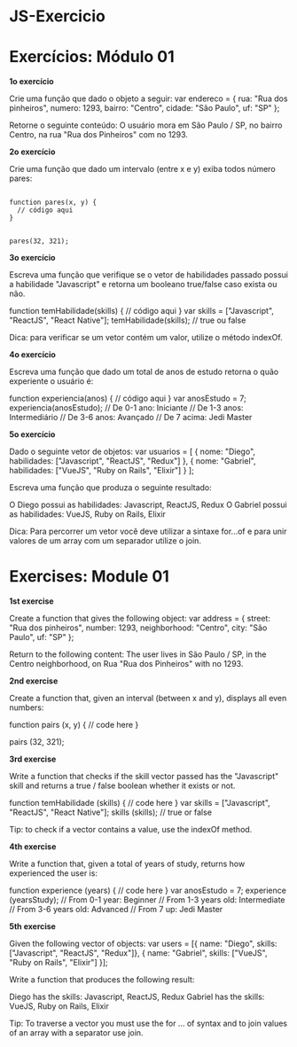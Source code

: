 # JS-Exercicio


<h1>Exercícios: Módulo 01</h1>

<b>1o exercício</b>

Crie uma função que dado o objeto a seguir:
var endereco = {
rua: "Rua dos pinheiros", numero: 1293,
bairro: "Centro", cidade: "São Paulo",
uf: "SP"
};

Retorne o seguinte conteúdo:
O usuário mora em São Paulo / SP, no bairro Centro, na rua "Rua dos Pinheiros" com no 1293.


<b>2o exercício</b>

Crie uma função que dado um intervalo (entre x e y) exiba todos número pares:

<code>
function pares(x, y) {
  // código aqui
}

pares(32, 321);
</code>

<b>3o exercício</b>

Escreva uma função que verifique se o vetor de habilidades passado possui a habilidade "Javascript" e retorna um booleano true/false caso exista ou não.


function temHabilidade(skills) {
  // código aqui
}
var skills = ["Javascript", "ReactJS", "React Native"]; temHabilidade(skills); // true ou false



Dica: para verificar se um vetor contém um valor, utilize o método indexOf.



<b>4o exercício</b>

Escreva uma função que dado um total de anos de estudo retorna o quão experiente o usuário é:


function experiencia(anos) {
  // código aqui
}
var anosEstudo = 7; experiencia(anosEstudo);
// De 0-1 ano: Iniciante
// De 1-3 anos: Intermediário // De 3-6 anos: Avançado
// De 7 acima: Jedi Master



<b>5o exercício</b>

Dado o seguinte vetor de objetos:
var usuarios = [ {
nome: "Diego",
habilidades: ["Javascript", "ReactJS", "Redux"] },
{
nome: "Gabriel",
habilidades: ["VueJS", "Ruby on Rails", "Elixir"]
} ];


Escreva uma função que produza o seguinte resultado:

O Diego possui as habilidades: Javascript, ReactJS, Redux
O Gabriel possui as habilidades: VueJS, Ruby on Rails, Elixir


Dica: Para percorrer um vetor você deve utilizar a sintaxe for...of e para unir valores de um array com um separador utilize o join.







<h1> Exercises: Module 01 </h1>

<b> 1st exercise </b>

Create a function that gives the following object:
var address = {
street: "Rua dos pinheiros", number: 1293,
neighborhood: "Centro", city: "São Paulo",
uf: "SP"
};

Return to the following content:
The user lives in São Paulo / SP, in the Centro neighborhood, on Rua "Rua dos Pinheiros" with no 1293.



<b> 2nd exercise </b>

Create a function that, given an interval (between x and y), displays all even numbers:

function pairs (x, y) {
  // code here
}

pairs (32, 321);



<b> 3rd exercise </b>

Write a function that checks if the skill vector passed has the "Javascript" skill and returns a true / false boolean whether it exists or not.


function temHabilidade (skills) {
  // code here
}
var skills = ["Javascript", "ReactJS", "React Native"]; skills (skills); // true or false



Tip: to check if a vector contains a value, use the indexOf method.


<b> 4th exercise </b>

Write a function that, given a total of years of study, returns how experienced the user is:


function experience (years) {
  // code here
}
var anosEstudo = 7; experience (yearsStudy);
// From 0-1 year: Beginner
// From 1-3 years old: Intermediate // From 3-6 years old: Advanced
// From 7 up: Jedi Master



<b> 5th exercise </b>

Given the following vector of objects:
var users = [{
name: "Diego",
skills: ["Javascript", "ReactJS", "Redux"]},
{
name: "Gabriel",
skills: ["VueJS", "Ruby on Rails", "Elixir"]
}];


Write a function that produces the following result:

Diego has the skills: Javascript, ReactJS, Redux
Gabriel has the skills: VueJS, Ruby on Rails, Elixir


Tip: To traverse a vector you must use the for ... of syntax and to join values ​​of an array with a separator use join.

